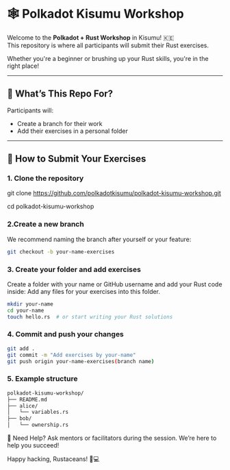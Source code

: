 # 🕸️ Polkadot Kisumu Workshop

Welcome to the **Polkadot + Rust Workshop** in Kisumu! 🇰🇪  
This repository is where all participants will submit their Rust exercises.

Whether you're a beginner or brushing up your Rust skills, you're in the right place!

---

## 📝 What’s This Repo For?

Participants will:
- Create a branch for their work
- Add their exercises in a personal folder
---

## 🚀 How to Submit Your Exercises

### 1. **Clone the repository**
git clone https://github.com/polkadotkisumu/polkadot-kisumu-workshop.git

cd polkadot-kisumu-workshop

### 2.**Create a new branch**
We recommend naming the branch after yourself or your feature:
```bash
git checkout -b your-name-exercises
```
### 3. **Create your folder and add exercises**
Create a folder with your name or GitHub username and add your Rust code inside: Add any files for your exercises into this folder.
```bash
mkdir your-name
cd your-name
touch hello.rs  # or start writing your Rust solutions
```
### 4. **Commit and push your changes**
```bash
git add .
git commit -m "Add exercises by your-name"
git push origin your-name-exercises(branch name)
```
### 5. **Example structure**
```bash
polkadot-kisumu-workshop/
├── README.md
├── alice/
│   └── variables.rs
├── bob/
│   └── ownership.rs

```
🙌 Need Help?
Ask mentors or facilitators during the session. We’re here to help you succeed!

Happy hacking, Rustaceans! 🦀💻
